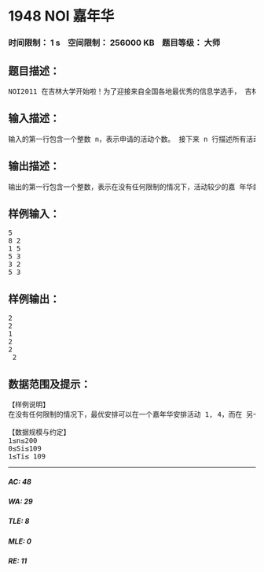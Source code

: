 # 1948 NOI 嘉年华   
### 时间限制： 1 s&nbsp;&nbsp;&nbsp;&nbsp;空间限制： 256000 KB&nbsp;&nbsp;&nbsp;&nbsp;题目等级： 大师  
## 题目描述：  

<pre>
NOI2011 在吉林大学开始啦！为了迎接来自全国各地最优秀的信息学选手， 吉林大学决定举办两场盛大的 NOI 嘉年华活动，分在两个不同的地点举办。每 个嘉年华可能包含很多个活动，而每个活动只能在一个嘉年华中举办。 现在嘉年华活动的组织者小安一共收到了 n 个活动的举办申请，其中第 i 个 活动的起始时间为 Si，活动的持续时间为 Ti。这些活动都可以安排到任意一个嘉 年华的会场，也可以不安排。 小安通过广泛的调查发现，如果某个时刻，两个嘉年华会场同时有活动在进 行（不包括活动的开始瞬间和结束瞬间），那么有的选手就会纠结于到底去哪个 会场，从而变得不开心。所以，为了避免这样不开心的事情发生，小安要求不能 有两个活动在两个会场同时进行（同一会场内的活动可以任意进行）。 另外，可以想象，如果某一个嘉年华会场的活动太少，那么这个嘉年华的吸 引力就会不足，容易导致场面冷清。所以小安希望通过合理的安排，使得活动相 对较少的嘉年华的活动数量最大。 此外，有一些活动非常有意义，小安希望能举办，他希望知道，如果第 i 个 活动必须举办（可以安排在两场嘉年华中的任何一个），活动相对较少的嘉年华 的活动数量的最大值。
</pre>
  
  
## 输入描述：  

<pre>
输入的第一行包含一个整数 n，表示申请的活动个数。 接下来 n 行描述所有活动，其中第 i 行包含两个整数 Si、Ti，表示第 i 个活 动从时刻 Si开始，持续 Ti的时间。
</pre>
  
  
## 输出描述：  

<pre>
输出的第一行包含一个整数，表示在没有任何限制的情况下，活动较少的嘉 年华的活动数的最大值。 接下来 n 行每行一个整数，其中第 i 行的整数表示在必须选择第 i 个活动的 前提下，活动较少的嘉年华的活动数的最大值。
</pre>
  
  
## 样例输入：  

<pre>
5
8 2
1 5
5 3
3 2
5 3
</pre>
  
  
## 样例输出：  

<pre>
2
2
1
2
2
 2 
</pre>
  
  
## 数据范围及提示：  

<pre>
【样例说明】   
在没有任何限制的情况下，最优安排可以在一个嘉年华安排活动 1, 4，而在 另一个嘉年华安排活动 3, 5，活动 2 不安排。
  
【数据规模与约定】   
1≤n≤200  
0≤Si≤109
1≤Ti≤ 109
</pre>
  
  
***  

##### AC: 48  
##### WA: 29  
##### TLE: 8  
##### MLE: 0  
##### RE: 11  
